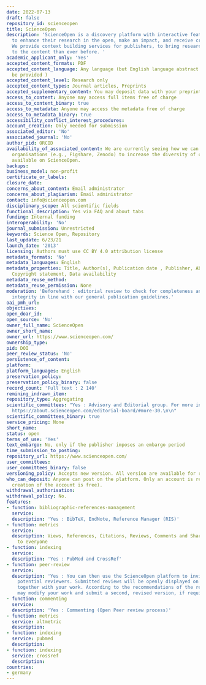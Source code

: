 ```yaml
---
date: 2022-07-13
draft: false
repository_id: scienceopen
title: ScienceOpen
description: 'ScienceOpen is a discovery platform with interactive features for scholars
  to enhance their research in the open, make an impact, and receive credit for it.
  We provide context building services for publishers, to bring researchers closer
  to the content than ever before. '
academic_applicant_only: 'Yes'
accepted_content_formats: PDF
accepted_content_language: Any language (but English language abstract and title should
  be provided )
accepted_content_level: Research only
accepted_content_types: Journal articles, Preprints
accepted_supplementary_content: You may deposit data with your preprint
access_to_content: Anyone may access full items free of charge
access_to_content_binary: true
access_to_metadata: Anyone may access the metadata free of charge
access_to_metadata_binary: true
accessibility_conflict_interest_procedures:
account_creation: Only needed for submission
associated_editor: 'No'
associated_journal: 'No'
author_pid: ORCID
availability_of_associated_content: We are currently seeing how we can work with other
  organisations (e.g., Figshare, Zenodo) to increase the diversity of content types
  available on ScienceOpen.
backups:
business_model: non-profit
certificate_or_labels:
closure_date:
concerns_about_content: Email administrator
concerns_about_plagiarism: Email administrator
contact: info@scienceopen.com
disciplinary_scope: All scientific fields
functional_description: Yes via FAQ and about tabs
funding: Internal funding
interoperability: 'No'
journal_submission: Unrestricted
keywords: Science Open, Repository
last_update: 6/23/21
launch_date: '2013'
licensing: Authors must use CC BY 4.0 attribution license
metadata_formats: 'No'
metadata_languages: English
metadata_properties: Title, Author(s), Publication date , Publisher, Abstract, Identifier,
  Copyright statement, Data availability
metadata_reuse_method:
metadata_reuse_permission: None
moderation: 'Beforehand : editorial review to check for completeness and basic scholarly
  integrity in line with our general publication guidelines.'
oai_pmh_url:
objectives:
open_doar_id:
open_source: 'No'
owner_full_name: ScienceOpen
owner_short_name:
owner_url: https://www.scienceopen.com/
ownership_type:
pid: DOI
peer_review_status: 'No'
persistence_of_content:
platform:
platform_languages: English
preservation_policy:
preservation_policy_binary: false
record_count: 'Full text : 2 140'
remining_indrawn_item:
repository_type: Aggregating
scientific_committees: "Yes : Advisory and Editorial group. For more information :
  https://about.scienceopen.com/editorial-board/#more-30.\n\n"
scientific_committees_binary: true
service_pricing: None
short_name:
status: open
terms_of_use: 'Yes'
text_embargo: No, only if the publisher imposes an embargo period
time_submission_to_posting:
repository_url: https://www.scienceopen.com/
user_committees:
user_committees_binary: false
versioning_policy: Accepts new version. All version are available for readers.
who_can_deposit: Anyone can post on the platform. Only an account is required ( The
  creation of the account is free).
withdrawal_authorisation:
withdrawal_policy: No.
features:
- function: bibliographic-references-management
  service:
  description: 'Yes : BibTeX, EndNote, Reference Manager (RIS)'
- function: metrics
  service:
  description: Views, References, Citations, Reviews, Comments and Shares are visible
    to everyone
- function: indexing
  service:
  description: 'Yes : PubMed and CrossRef'
- function: peer-review
  service:
  description: 'Yes : You can then use the ScienceOpen platform to invite peers as
    potential reviewers. Submitted reviews will be openly displayed on ScienceOpen
    together with your work. According to the recommendations of the reviewers you
    may modify your work and submit a second, revised version, if required.'
- function: commenting
  service:
  description: 'Yes : Commenting (Open Peer review process)'
- function: metrics
  service: altmetric
  description:
- function: indexing
  service: pubmed
  description:
- function: indexing
  service: crossref
  description:
countries:
- germany
---
```



